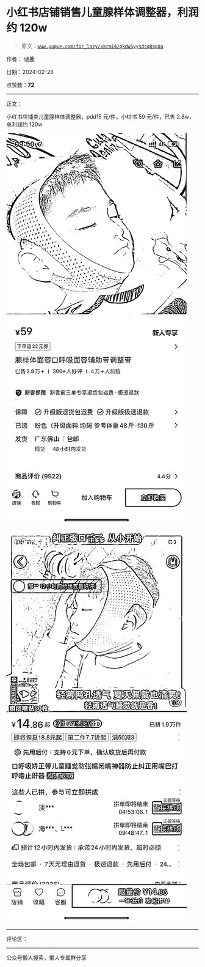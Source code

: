 # 小红书店铺销售儿童腺样体调整器，利润约 120w

> 原文：[`www.yuque.com/for_lazy/xkrm14/gkdw5yysdsq84p0a`](https://www.yuque.com/for_lazy/xkrm14/gkdw5yysdsq84p0a)

作者： 谜鹿

日期：2024-02-26

点赞数：**72**

* * *

正文：

小红书店铺卖儿童腺样体调整器，pdd15 元/件，小红书 59 元/件，已售 2.8w，总利润约 120w

![](img/dce2d2c8203ab0d11fbda5c7c85062da.png)

![](img/9942677ebd6053747bc43a0b17c06e83.png)

* * *

评论区：

* * *

公众号懒人搜索，懒人专属群分享